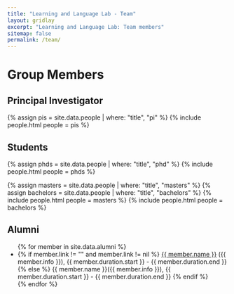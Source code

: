 ```yaml
---
title: "Learning and Language Lab - Team"
layout: gridlay
excerpt: "Learning and Language Lab: Team members"
sitemap: false
permalink: /team/
---
```


# Group Members


## Principal Investigator
{% assign pis = site.data.people | where: "title", "pi"  %}
{% include people.html people = pis %}
<div class='row'></div>

## Students 
{% assign phds = site.data.people | where: "title", "phd"  %}
{% include people.html people = phds %}
<!-- <div class='row'></div> -->
<!-- ## Masters and Bachelors Students -->
{% assign masters = site.data.people | where: "title", "masters"  %}
{% assign bachelors = site.data.people | where: "title", "bachelors"  %}
{% include people.html people = masters %}
{% include people.html people = bachelors %}
<div class='row'></div>


## Alumni


<ul>
{% for member in site.data.alumni %}
<li>
  {% if member.link != "" and member.link != nil %}
    <a href="{{ member.link }}">{{ member.name }}</a> ({{ member.info }}), {{ member.duration.start }} - {{ member.duration.end }}
  {% else %}
    {{ member.name }}({{ member.info }}), {{ member.duration.start }} - {{ member.duration.end }}
  {% endif %}
</li>
{% endfor %}
</ul>
